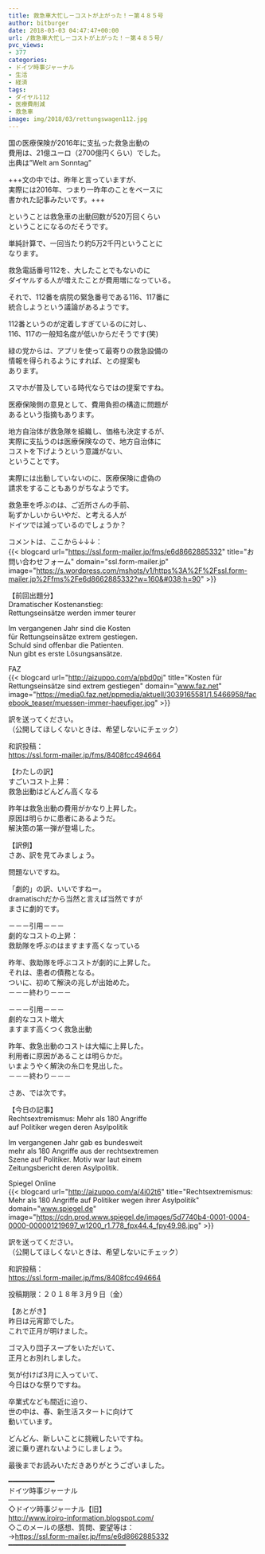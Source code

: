 ```yaml
---
title: 救急車大忙し－コストが上がった！－第４８５号
author: bitburger
date: 2018-03-03 04:47:47+00:00
url: /救急車大忙し－コストが上がった！－第４８５号/
pvc_views:
- 377
categories:
- ドイツ時事ジャーナル
- 生活
- 経済
tags:
- ダイヤル112
- 医療費削減
- 救急車
image: img/2018/03/rettungswagen112.jpg
---
```

国の医療保険が2016年に支払った救急出動の  
費用は、21億ユーロ（2700億円くらい）でした。  
出典は&#8221;Welt am Sonntag&#8221;  
  
+++文の中では、昨年と言っていますが、  
実際には2016年、つまり一昨年のことをベースに  
書かれた記事みたいです。+++

ということは救急車の出動回数が520万回くらい  
ということになるのだそうです。  
  
単純計算で、一回当たり約5万2千円ということに  
なります。  
  
救急電話番号112を、大したことでもないのに  
ダイヤルする人が増えたことが費用増になっている。  
  
それで、112番を病院の緊急番号である116、117番に  
統合しようという議論があるようです。  
  
112番というのが定着しすぎているのに対し、  
116、117の一般知名度が低いからだそうです(笑) 

緑の党からは、アプリを使って最寄りの救急設備の  
情報を得られるようにすれば、との提案も  
あります。  
  
スマホが普及している時代ならではの提案ですね。 

医療保険側の意見として、費用負担の構造に問題が  
あるという指摘もあります。  
  
地方自治体が救急隊を組織し、価格も決定するが、  
実際に支払うのは医療保険なので、地方自治体に  
コストを下げようという意識がない、  
ということです。  
  
実際には出動していないのに、医療保険に虚偽の  
請求をすることもありがちなようです。 

救急車を呼ぶのは、ご近所さんの手前、  
恥ずかしいからいやだ、と考える人が  
ドイツでは減っているのでしょうか？  
  
  
コメントは、ここから↓↓↓：  
{{< blogcard url="https://ssl.form-mailer.jp/fms/e6d8662885332" title="&#12362;&#21839;&#12356;&#21512;&#12431;&#12379;&#12501;&#12457;&#12540;&#12512;" domain="ssl.form-mailer.jp" image="https://s.wordpress.com/mshots/v1/https%3A%2F%2Fssl.form-mailer.jp%2Ffms%2Fe6d8662885332?w=160&#038;h=90" >}} 

【前回出題分】  
Dramatischer Kostenanstieg:  
Rettungseinsätze werden immer teurer  
  
Im vergangenen Jahr sind die Kosten  
für Rettungseinsätze extrem gestiegen.  
Schuld sind offenbar die Patienten.  
Nun gibt es erste Lösungsansätze.  
  
FAZ  
{{< blogcard url="http://aizuppo.com/a/pbd0pj" title="Kosten für Rettungseinsätze sind extrem gestiegen" domain="www.faz.net" image="https://media0.faz.net/ppmedia/aktuell/3039165581/1.5466958/facebook_teaser/muessen-immer-haeufiger.jpg" >}} 

訳を送ってください。  
（公開してほしくないときは、希望しないにチェック）  
  
和訳投稿：  
 <https://ssl.form-mailer.jp/fms/8408fcc494664> 

【わたしの訳】  
すごいコスト上昇：  
救急出動はどんどん高くなる  
  
昨年は救急出動の費用がかなり上昇した。  
原因は明らかに患者にあるようだ。  
解決策の第一弾が登場した。 

【訳例】  
さあ、訳を見てみましょう。  
  
問題ないですね。  
  
「劇的」の訳、いいですねー。  
dramatischだから当然と言えば当然ですが  
まさに劇的です。

－－－引用－－－  
劇的なコストの上昇：  
救助隊を呼ぶのはますます高くなっている  
  
昨年、救助隊を呼ぶコストが劇的に上昇した。  
それは、患者の債務となる。  
ついに、初めて解決の兆しが出始めた。  
－－－終わり－－－ 

－－－引用－－－  
劇的なコスト増大  
ますます高くつく救急出動  
  
昨年、救急出動のコストは大幅に上昇した。  
利用者に原因があることは明らかだ。  
いまようやく解決の糸口を見出した。  
－－－終わり－－－ 

さあ、では次です。  
  
【今日の記事】  
Rechtsextremismus: Mehr als 180 Angriffe  
auf Politiker wegen deren Asylpolitik  
  
Im vergangenen Jahr gab es bundesweit  
mehr als 180 Angriffe aus der rechtsextremen  
Szene auf Politiker. Motiv war laut einem  
Zeitungsbericht deren Asylpolitik.  
  
Spiegel Online  
{{< blogcard url="http://aizuppo.com/a/4i02t6" title="Rechtsextremismus: Mehr als 180 Angriffe auf Politiker wegen ihrer Asylpolitik" domain="www.spiegel.de" image="https://cdn.prod.www.spiegel.de/images/5d7740b4-0001-0004-0000-000001219697_w1200_r1.778_fpx44.4_fpy49.98.jpg" >}} 

訳を送ってください。  
（公開してほしくないときは、希望しないにチェック）  
  
和訳投稿：  
 <https://ssl.form-mailer.jp/fms/8408fcc494664>  
  
投稿期限：２０１８年３月９日（金） 

【あとがき】  
昨日は元宵節でした。  
これで正月が明けました。  
  
ゴマ入り団子スープをいただいて、  
正月とお別れしました。  
  
気が付けば3月に入っていて、  
今日はひな祭りですね。  
  
卒業式なども間近に迫り、  
世の中は、春、新生活スタートに向けて  
動いています。  
  
どんどん、新しいことに挑戦したいですね。  
波に乗り遅れないようにしましょう。  
  
最後までお読みいただきありがとうございました。 

━━━━━━━━━━━  
ドイツ時事ジャーナル  
───────────  
◇ドイツ時事ジャーナル【旧】  
<http://www.iroiro-information.blogspot.com/>  
◇このメールの感想、質問、要望等は：  
-><https://ssl.form-mailer.jp/fms/e6d8662885332>  
━━━━━━━━━━━━━━━━━━━━━━━━━━━━